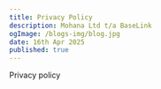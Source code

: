 ```yaml
---
title: Privacy Policy
description: Mohana Ltd t/a BaseLink
ogImage: /blogs-img/blog.jpg
date: 16th Apr 2025
published: true
---
```


Privacy policy
